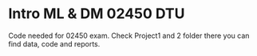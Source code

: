 # Intro ML & DM  02450  DTU
 Code needed for 02450 exam.
 Check Project1 and 2 folder there you can find data, code and reports.
